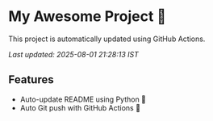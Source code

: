 # My Awesome Project 🚀

This project is automatically updated using GitHub Actions.

_Last updated: 2025-08-01 21:28:13 IST_

## Features
- Auto-update README using Python 🐍
- Auto Git push with GitHub Actions 🤖
